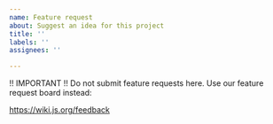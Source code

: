 ```yaml
---
name: Feature request
about: Suggest an idea for this project
title: ''
labels: ''
assignees: ''

---
```


!! IMPORTANT !!
Do not submit feature requests here. Use our feature request board instead:

https://wiki.js.org/feedback
